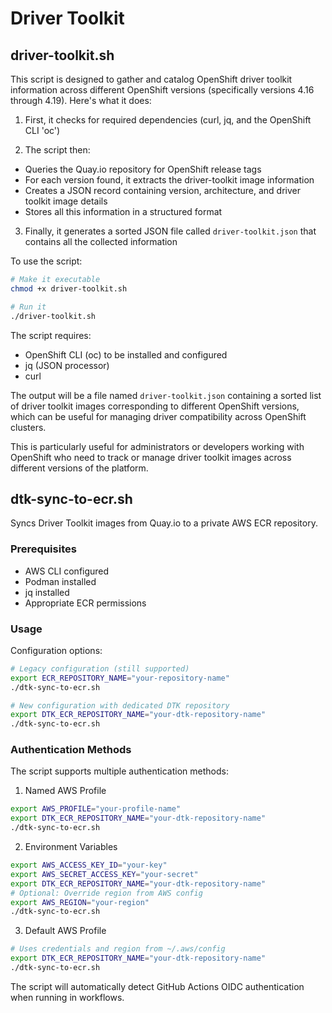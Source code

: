 # Driver Toolkit

## driver-toolkit.sh

This script is designed to gather and catalog OpenShift driver toolkit information across 
different OpenShift versions (specifically versions 4.16 through 4.19). Here's what it does:

1. First, it checks for required dependencies (curl, jq, and the OpenShift CLI 'oc')

2. The script then:

- Queries the Quay.io repository for OpenShift release tags
- For each version found, it extracts the driver-toolkit image information
- Creates a JSON record containing version, architecture, and driver toolkit image details
- Stores all this information in a structured format

3. Finally, it generates a sorted JSON file called `driver-toolkit.json` 
   that contains all the collected information

To use the script:

```bash
# Make it executable
chmod +x driver-toolkit.sh

# Run it
./driver-toolkit.sh
```

The script requires:

- OpenShift CLI (oc) to be installed and configured
- jq (JSON processor)
- curl

The output will be a file named `driver-toolkit.json` containing a sorted list of 
driver toolkit images corresponding to different OpenShift versions, which can be 
useful for managing driver compatibility across OpenShift clusters.

This is particularly useful for administrators or developers working with OpenShift 
who need to track or manage driver toolkit images across different versions of the platform.

## dtk-sync-to-ecr.sh

Syncs Driver Toolkit images from Quay.io to a private AWS ECR repository.

### Prerequisites

- AWS CLI configured
- Podman installed
- jq installed
- Appropriate ECR permissions

### Usage

Configuration options:

```bash
# Legacy configuration (still supported)
export ECR_REPOSITORY_NAME="your-repository-name"
./dtk-sync-to-ecr.sh

# New configuration with dedicated DTK repository
export DTK_ECR_REPOSITORY_NAME="your-dtk-repository-name"
./dtk-sync-to-ecr.sh
```

### Authentication Methods

The script supports multiple authentication methods:

1. Named AWS Profile

```bash
export AWS_PROFILE="your-profile-name"
export DTK_ECR_REPOSITORY_NAME="your-dtk-repository-name"
./dtk-sync-to-ecr.sh
```

2. Environment Variables


```bash
export AWS_ACCESS_KEY_ID="your-key"
export AWS_SECRET_ACCESS_KEY="your-secret"
export DTK_ECR_REPOSITORY_NAME="your-dtk-repository-name"
# Optional: Override region from AWS config
export AWS_REGION="your-region"
./dtk-sync-to-ecr.sh
```

3. Default AWS Profile

```bash
# Uses credentials and region from ~/.aws/config
export DTK_ECR_REPOSITORY_NAME="your-dtk-repository-name"
./dtk-sync-to-ecr.sh
```

The script will automatically detect GitHub Actions OIDC authentication when running in workflows.